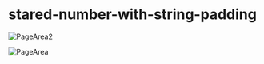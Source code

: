# stared-number-with-string-padding



![PageArea2](https://user-images.githubusercontent.com/56879548/221049469-6142c1b3-5970-4d43-b8a7-8f687f1b8bf6.jpg)


![PageArea](https://user-images.githubusercontent.com/56879548/221049525-7fbdc671-7d0a-4cef-939d-af48073957f7.jpg)
